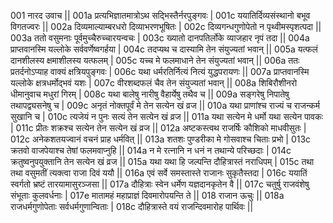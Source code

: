 001  	नारद उवाच ||
001a	प्रत्यभिज्ञातमात्रोऽथ सद्भिस्तैर्नरपुङ्गवः |
001c	ययातिर्दिव्यसंस्थानो बभूव विगतज्वरः ||
002a	दिव्यमाल्याम्बरधरो दिव्याभरणभूषितः |
002c	दिव्यगन्धगुणोपेतो न पृथ्वीमस्पृशत्पदा ||
003a	ततो वसुमनाः पूर्वमुच्चैरुच्चारयन्वचः |
003c	ख्यातो दानपतिर्लोके व्याजहार नृपं तदा ||
004a	प्राप्तवानस्मि यल्लोके सर्ववर्णेष्वगर्हया |
004c	तदप्यथ च दास्यामि तेन संयुज्यतां भवान् ||
005a	यत्फलं दानशीलस्य क्षमाशीलस्य यत्फलम् |
005c	यच्च मे फलमाधाने तेन संयुज्यतां भवान् ||
006a	ततः प्रतर्दनोऽप्याह वाक्यं क्षत्रियपुङ्गवः |
006c	यथा धर्मरतिर्नित्यं नित्यं युद्धपरायणः ||
007a	प्राप्तवानस्मि यल्लोके क्षत्रधर्मोद्भवं यशः |
007c	वीरशब्दफलं चैव तेन संयुज्यतां भवान् ||
008a	शिबिरौशीनरो धीमानुवाच मधुरां गिरम् |
008c	यथा बालेषु नारीषु वैहार्येषु तथैव च ||
009a	सङ्गरेषु निपातेषु तथापद्व्यसनेषु च |
009c	अनृतं नोक्तपूर्वं मे तेन सत्येन खं व्रज ||
010a	यथा प्राणांश्च राज्यं च राजन्कर्म सुखानि च |
010c	त्यजेयं न पुनः सत्यं तेन सत्येन खं व्रज ||
011a	यथा सत्येन मे धर्मो यथा सत्येन पावकः |
011c	प्रीतः शक्रश्च सत्येन तेन सत्येन खं व्रज ||
012a	अष्टकस्त्वथ राजर्षिः कौशिको माधवीसुतः |
012c	अनेकशतयज्वानं वचनं प्राह धर्मवित् ||
013a	शतशः पुण्डरीका मे गोसवाश्च चिताः प्रभो |
013c	क्रतवो वाजपेयाश्च तेषां फलमवाप्नुहि ||
014a	न मे रत्नानि न धनं न तथान्ये परिच्छदाः |
014c	क्रतुष्वनुपयुक्तानि तेन सत्येन खं व्रज ||
015a	यथा यथा हि जल्पन्ति दौहित्रास्तं नराधिपम् |
015c	तथा तथा वसुमतीं त्यक्त्वा राजा दिवं ययौ ||
016a	एवं सर्वे समस्तास्ते राजानः सुकृतैस्तदा |
016c	ययातिं स्वर्गतो भ्रष्टं तारयामासुरञ्जसा ||
017a	दौहित्राः स्वेन धर्मेण यज्ञदानकृतेन वै ||
017c	चतुर्षु राजवंशेषु संभूताः कुलवर्धनाः |
017e 	मातामहं महाप्राज्ञं दिवमारोपयन्ति ते ||
018  	राजान ऊचुः ||
018a	राजधर्मगुणोपेताः सर्वधर्मगुणान्विताः |
018c	दौहित्रास्ते वयं राजन्दिवमारोह पार्थिवः ||
